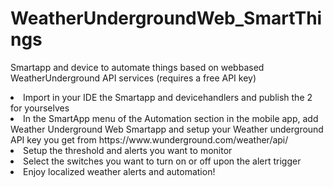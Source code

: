 # WeatherUndergroundWeb_SmartThings
Smartapp and device to automate things based on webbased WeatherUnderground API services (requires a free API key)

<li>Import in your IDE the Smartapp and devicehandlers and publish the 2 for yourselves</li>
<li>In the SmartApp menu of the Automation section in the mobile app, add Weather Underground Web Smartapp and setup your Weather underground API key you get from https://www.wunderground.com/weather/api/</li>
<li> Setup the threshold and alerts you want to monitor</li>
<li> Select the switches you want to turn on or off upon the alert trigger</li>
<li> Enjoy localized weather alerts and automation!</li>
